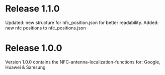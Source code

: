 # Release 1.1.0
Updated: new structure for nfc_position.json for better readability.
Added: new nfc positions to nfc_positions.json

# Release 1.0.0
Version 1.0.0 contains the NFC-antenna-localization-functions for: Google, Huawei & Samsung

